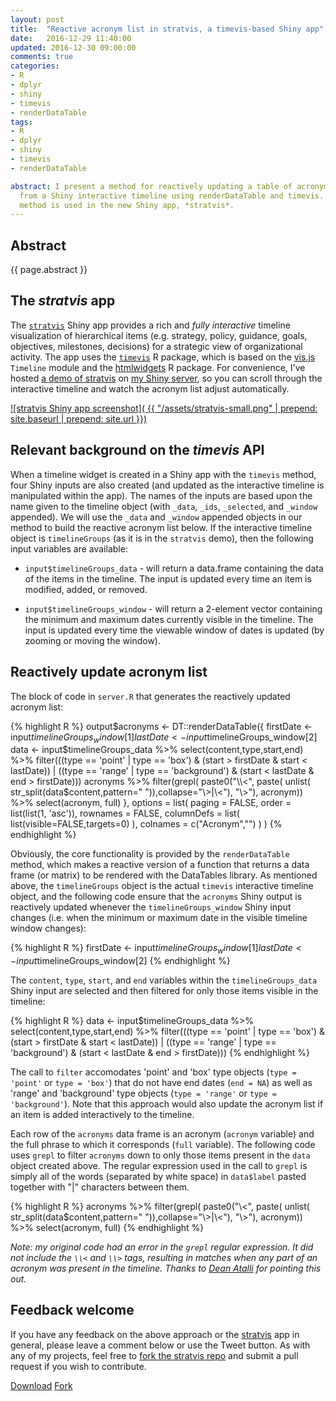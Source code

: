 ```yaml
--- 
layout: post
title:  "Reactive acronym list in stratvis, a timevis-based Shiny app"
date:   2016-12-29 11:40:00
updated: 2016-12-30 09:00:00
comments: true
categories: 
- R
- dplyr
- shiny
- timevis
- renderDataTable
tags:
- R
- dplyr
- shiny
- timevis
- renderDataTable

abstract: I present a method for reactively updating a table of acronyms 
  from a Shiny interactive timeline using renderDataTable and timevis. The
  method is used in the new Shiny app, *stratvis*.
---
```


## Abstract

{{ page.abstract }}

## The *stratvis* app

The [`stratvis`][stratvis] Shiny app provides a rich and *fully interactive* timeline 
visualization of hierarchical items (e.g. strategy, policy, guidance, goals, 
objectives, milestones, decisions) for a strategic view of organizational 
activity. The app uses the [`timevis`][timevis] R package, which is based on 
the [vis.js](http://visjs.org/) `Timeline` module and the 
[htmlwidgets](http://www.htmlwidgets.org/) R package. For convenience, I've hosted 
[a demo of stratvis][stratvis-demo] on 
[my Shiny server][shiny-server], so you can scroll through the interactive
timeline and watch the acronym list adjust automatically.

[
![stratvis Shiny app screenshot](
{{ "/assets/stratvis-small.png" | prepend: site.baseurl | prepend: site.url }})
][stratvis-demo]

## Relevant background on the *timevis* API

When a timeline widget is created in a Shiny app with the `timevis` method, four Shiny inputs
are also created (and updated as the interactive timeline is manipulated within the app). 
The names of the inputs are based upon the name given to the timeline object (with `_data`, 
`_ids`, `_selected`, and `_window` appended).  We will use the `_data` and `_window` appended
objects in our
method to build the reactive acronym list below.
If the interactive timeline object is `timelineGroups` (as it
is in the `stratvis` demo), then the following input variables are available:

 - `input$timelineGroups_data` - will return a data.frame containing the data 
 of the items in the timeline. The input is updated every time an item is 
 modified, added, or removed.

 - `input$timelineGroups_window` - will return a 2-element vector containing the minimum and maximum dates currently visible in the timeline. The input is updated every time the viewable window of dates is updated (by zooming or moving the window).

## Reactively update acronym list


The block of code in `server.R` that generates the reactively updated acronym list:

{% highlight R %}
output$acronyms <- DT::renderDataTable({
    firstDate <- input$timelineGroups_window[1]
    lastDate <- input$timelineGroups_window[2] 
    data <- input$timelineGroups_data %>%
      select(content,type,start,end) %>%
      filter(((type == 'point' | type == 'box') & 
              (start > firstDate & start < lastDate)) | 
             ((type == 'range' | type == 'background') & 
              (start < lastDate & end > firstDate)))
    acronyms %>% 
      filter(grepl(
        paste0("\\<",
               paste(
                 unlist(
                   str_split(data$content,pattern=" ")),collapse="\\>|\\<"),
               "\\>"), 
        acronym)) %>%
      select(acronym, full)
  },
  options = list(
    paging = FALSE,
    order = list(list(1, 'asc')),
    rownames = FALSE,
    columnDefs = list( list(visible=FALSE,targets=0) ),
    colnames = c("Acronym","")
  )
) 
{% endhighlight %}

Obviously, the core functionality is provided by the `renderDataTable`
method, which makes a reactive version of a function that returns a data 
frame (or matrix) to be rendered with the DataTables library. 
As mentioned above, the `timelineGroups` object is the actual `timevis` interactive timeline
object, and the following code ensure that the `acronyms` Shiny output is 
reactively updated whenever the `timelineGroups_window` Shiny 
input changes (i.e. when the minimum or maximum date in the visible timeline
window changes): 

{% highlight R %}
firstDate <- input$timelineGroups_window[1]
lastDate <- input$timelineGroups_window[2] 
{% endhighlight %}

The `content`, `type`, `start`, and `end` variables within the `timelineGroups_data` Shiny
input are selected and then filtered for only those items visible in the timeline:

{% highlight R %}
data <- input$timelineGroups_data %>%
  select(content,type,start,end) %>%
  filter(((type == 'point' | type == 'box') & 
          (start > firstDate & start < lastDate)) | 
         ((type == 'range' | type == 'background') & 
          (start < lastDate & end > firstDate)))
{% endhighlight %}

The call to `filter` accomodates 'point' and 'box' type objects (`type = 'point'` or
`type = 'box'`) that do not have end dates (`end = NA`) as well as 'range' and 'background' 
type objects (`type = 'range'` or `type = 'background'`). Note that this approach
would also update the acronym list if an item is added interactively to the timeline.

Each row of the `acronyms` data frame is an acronym (`acronym` variable) and
the full phrase to which it corresponds (`full` variable). The following code uses
`grepl` to filter `acronyms` down to only those items present in the `data` object
created above. The regular expression used in the call to `grepl` is simply
all of the words (separated by white space) in `data$label` pasted together with 
"|" characters between them.

{% highlight R %}
acronyms %>% 
  filter(grepl(
    paste0("\\<",
           paste(
             unlist(
               str_split(data$content,pattern=" ")),collapse="\\>|\\<"),
           "\\>"), 
    acronym)) %>%
  select(acronym, full)
{% endhighlight %}

*Note: my original code had an error in the `grepl` regular expression. It did not
include the `\\<` and `\\>` tags, resulting in matches when any part of an acronym
was present in the timeline. Thanks to [Dean Atalli](http://deanattali.com) 
for pointing this out.*

## Feedback welcome 

If you have any feedback on the above approach or the [stratvis][stratvis] 
app in general, please
leave a comment below or use the Tweet button.
As with any of my projects, feel free to [fork the stratvis repo][stratvis-fork]
and submit a pull request if you wish to contribute.

<a class="github-button" href="https://github.com/padamson/stratvis/archive/master.zip" data-icon="octicon-cloud-download" data-style="mega" aria-label="Download padamson/stratvis on GitHub">Download</a>
<a class="github-button" href="https://github.com/padamson/stratvis/fork" data-icon="octicon-repo-forked" data-style="mega" data-count-href="/padamson/stratvis/network" data-count-api="/repos/padamson/stratvis#forks_count" data-count-aria-label="# forks on GitHub" aria-label="Fork padamson/stratvis on GitHub">Fork</a>

[stratvis-fork]:        https://github.com/padamson/stratvis/fork
[stratvis]:             https://github.com/padamson/stratvis
[shiny-server]:         http://dataprone.co/shiny/
[stratvis-demo]:        http://dataprone.co/shiny/stratvis/
[timevis]:              https://github.com/daattali/timevis
